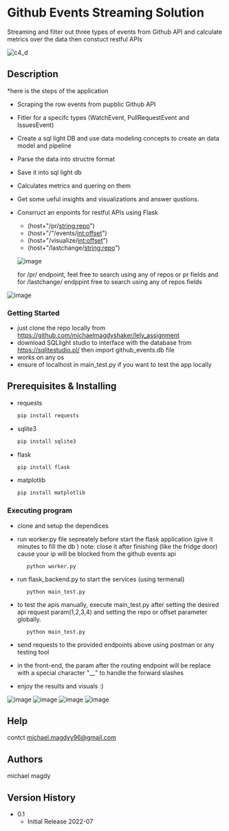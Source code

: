# Github Events Streaming Solution 

Streaming and filter out three types of events from Github API and calculate metrics over the data then constuct restful APIs

![c4_d](https://user-images.githubusercontent.com/24366936/180648244-fe690eb4-373b-4e34-ab47-4ffbf37dbf88.png)



## Description
*here is the steps of the application
- Scraping the row events from pupblic Github API
- Fitler for a specifc types (WatchEvent, PullRequestEvent and IssuesEvent)
- Create a sql light DB and use data modeling concepts to create an data model and pipeline
- Parse the data into structre format
- Save it into sql light db
- Calculates metrics and quering on them 
- Get some ueful insights and visualizations and answer qustions.
- Consrruct an enpoints for restful APIs using Flask
    - (host+"/pr/<string:repo>")
    - (host+"/"/events/<int:offset>")
    - (host+"/visualize/<int:offset>")
    - (host+"/lastchange/<string:repo>")
    
    ![image](https://user-images.githubusercontent.com/24366936/180648169-88b0eb22-cd51-4b1c-ab87-6917af197474.png)


    for /pr/ endpoint, feel free to search using any of repos or pr fields 
    and for /lastchange/ endppint free to search using any of repos fields
    
    
![image](https://user-images.githubusercontent.com/24366936/180620291-d36b5748-9ed1-424d-9faa-575c4a15c505.png)


### Getting Started
* just clone the repo locally from https://github.com/michaelmagdyshaker/lely_assignment
* download SQLlight studio to interface with the database from https://sqlitestudio.pl/ then import github_events.db file
* works on any os
* ensure of localhost in main_test.py if you want to test the app locally  

## Prerequisites & Installing
* requests
  ```sh
  pip install requests
  ```
* sqlite3
  ```sh
  pip install sqlite3
  ```
* flask
  ```sh
  pip install flask
  ```
* matplotlib
  ```sh
  pip install matplotlib
  ```

### Executing program

* clone and setup the dependices
* run worker.py file sepreately before start the flask application (give it minutes to fill the db )
    note: close it after finishing (like the fridge door) cause your ip will be blocked from the github events api 
  ```
     python worker.py
  ```

* run flask_backend.py to start the services (using termenal)
  ```
     python main_test.py
  ```
* to test the apis manually, execute main_test.py after setting the desired api request param(1,2,3,4) and setting the repo or offset parameter globally.  
  ```
     python main_test.py
  ```
* send requests to the provided endpoints above using postman or any testing tool
* in the front-end, the param after the routing endpoint will be replace with a special character "__" to handle the forward slashes
* enjoy the results and visuals :) 

![image](https://user-images.githubusercontent.com/24366936/180618113-dfb596fa-0603-4e85-b703-4888b95b948a.png)
![image](https://user-images.githubusercontent.com/24366936/180619287-efc1d8ee-3d32-475a-a837-03f4cac3b3a8.png)
![image](https://user-images.githubusercontent.com/24366936/180619313-76d8f2c8-4590-4196-b46d-1b9e332c6313.png)
![image](https://user-images.githubusercontent.com/24366936/180619509-1f536e74-ebec-4bb7-a724-195fac8fe671.png)


## Help
contct michael.magdyy96@gmail.com

## Authors

michael magdy 

## Version History

* 0.1
    * Initial Release 2022-07

